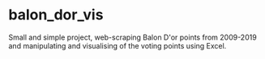 # balon_dor_vis

Small and simple project, web-scraping Balon D'or points from 2009-2019 and manipulating and visualising of the voting points using Excel.
